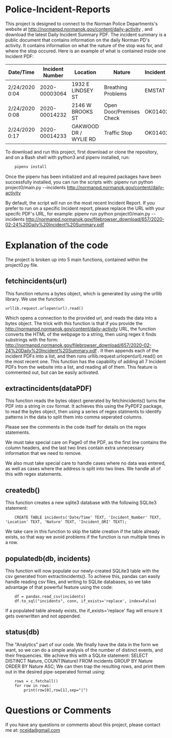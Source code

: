 # Police-Incident-Reports
This project is designed to connect to the Norman Police Departments's website at http://normanpd.normanok.gov/content/daily-activity , and download the latest Daily Incident Summary PDF.
The incident summary is a public document that contains information on the daily Norman PD's activity. It contains information on what the nature of the stop was for, and where the stop occured.
Here is an example of what is contained inside one Incident PDF:

Date/Time | Incident Number | Location | Nature | Incident ORI
--------- | --------------- | -------- | ------ | ------------
2/24/2020 0:04 | 2020-00003064 | 1932 E LINDSEY ST | Breathing Problems | EMSTAT
2/24/2020 0:08 | 2020-00014232 | 2146 W BROOKS ST | Open Door/Premises Check | OK0140200
2/24/2020 0:17 | 2020-00014233 | OAKWOOD DR / WYLIE RD | Traffic Stop | OK0140200

To download and run this project, first download or clone the repository, and on a Bash shell with python3 and pipenv installed, run:
```bash
    pipenv install
```
Once the pipenv has been initialized and all required packages have been successfully installed, you can run the scripts with:
    pipenv run python project0/main.py --incidents http://normanpd.normanok.gov/content/daily-activity
	
By default, the script will run on the most recent Incident Report. If you prefer to run on a specific Incident report, please replace the URL with your specifc PDF's URL, for example:
    pipenv run python project0/main.py --incidents http://normanpd.normanok.gov/filebrowser_download/657/2020-02-24%20Daily%20Incident%20Summary.pdf
	

# Explanation of the code
The project is broken up into 5 main functions, contained within the project0.py file.
## fetchincidents(url)
This function returns a bytes object, which is generated by using the urllib library. We use the function:
```python3
urllib.request.urlopen(url).read()
```
Which opens a connection to the provided url, and reads the data into a bytes object. The trick with this function is that if you provide the http://normanpd.normanok.gov/content/daily-activity URL, the function converts the HTML of the webpage to a string, then using regex it finds substrings with the form:
http://normanpd.normanok.gov/filebrowser_download/657/2020-02-24%20Daily%20Incident%20Summary.pdf . It then appends each of the incident PDFs into a list, and then runs urllib.request.urlopen(url).read() on the most recent one.
This function has the capability of adding all 7 Incident PDFs from the website into a list, and reading all of them. This feature is commented out, but can be easily activated.

## extractincidents(dataPDF)
This function reads the bytes object generated by fetchincidents() turns the PDF into a string in csv format. It achieves this using the PyPDF2 package, to read the bytes object, then using a series of regex statments to identify patterns in the data to split them into comma seperated columns.

Please see the comments in the code itself for details on the regex statements.

We must take special care on Page0 of the PDF, as the first line contains the column headers, and the last two lines contain extra unnecessary information that we need to remove.

We also must take special care to handle cases where no data was entered, as well as cases where the address is split into two lines.
We handle all of this with regex statements.

## createdb()
This function creates a new sqlite3 database with the following SQLite3 statement:
```sqlite3
    CREATE TABLE incidents('Date/Time' TEXT, 'Incident_Number' TEXT, 'Location' TEXT, 'Nature' TEXT, 'Incident_ORI' TEXT);
```
We take care in this function to skip the table creation if the table already exists, so that way we avoid problems if the function is run multiple times in a row.

## populatedb(db, incidents)
This function will now populate our newly-created SQLite3 table with the csv generated from extractincidents().
To achieve this, pandas can easily handle reading csv files, and writing to SQLite databases, so we take advantage of that powerful feature using the code:
```python3
    df = pandas.read_csv(incidents)
    df.to_sql("incidents", conn, if_exists='replace', index=False)
```
If a populated table already exists, the if_exists='replace' flag will ensure it gets overwritten and not appended.

## status(db)
The "Analytics" part of our code. We finally have the data in the form we want, so we can do a simple analysis of the number of distinct events, and their frequencies. We achieve this with a SQLite statement:
    SELECT DISTINCT Nature, COUNT(Nature) FROM incidents GROUP BY Nature ORDER BY Nature ASC;
We can then trap the resulting rows, and print them out in the desired pipe-seperated format using:
```python3
    rows = c.fetchall()
    for row in rows:
		print(row[0],row[1],sep="|")
```
# Questions or Comments
If you have any questions or comments about this project, please contact me at: ncejda@gmail.com
